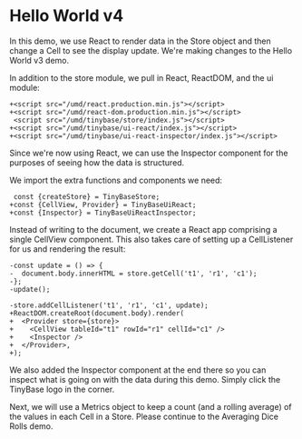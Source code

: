 # Hello World v4

In this demo, we use React to render data in the Store object and then change a
Cell to see the display update. We're making changes to the Hello World v3 demo.

[base]: # 'Hello World v3'

In addition to the store module, we pull in React, ReactDOM, and the ui module:

```diff-html
+<script src="/umd/react.production.min.js"></script>
+<script src="/umd/react-dom.production.min.js"></script>
 <script src="/umd/tinybase/store/index.js"></script>
+<script src="/umd/tinybase/ui-react/index.js"></script>
+<script src="/umd/tinybase/ui-react-inspector/index.js"></script>
```

Since we're now using React, we can use the Inspector component for the purposes
of seeing how the data is structured.

We import the extra functions and components we need:

```diff-js
 const {createStore} = TinyBaseStore;
+const {CellView, Provider} = TinyBaseUiReact;
+const {Inspector} = TinyBaseUiReactInspector;
```

Instead of writing to the document, we create a React app comprising a single
CellView component. This also takes care of setting up a CellListener for us and
rendering the result:

```diff-jsx
-const update = () => {
-  document.body.innerHTML = store.getCell('t1', 'r1', 'c1');
-};
-update();

-store.addCellListener('t1', 'r1', 'c1', update);
+ReactDOM.createRoot(document.body).render(
+  <Provider store={store}>
+    <CellView tableId="t1" rowId="r1" cellId="c1" />
+    <Inspector />
+  </Provider>,
+);
```

We also added the Inspector component at the end there so you can inspect what
is going on with the data during this demo. Simply click the TinyBase logo in
the corner.

Next, we will use a Metrics object to keep a count (and a rolling average) of
the values in each Cell in a Store. Please continue to the Averaging Dice Rolls
demo.
